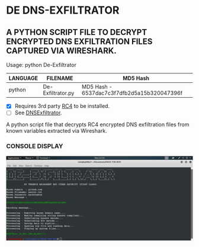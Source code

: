 # DE DNS-EXFILTRATOR
## A PYTHON SCRIPT FILE TO DECRYPT ENCRYPTED DNS EXFILTRATION FILES CAPTURED VIA WIRESHARK.

Usage: python De-Exfiltrator

| LANGUAGE | FILENAME          | MD5 Hash                                    |
|------    |------             | -------                                     |
| python   | De-Exfiltrator.py | MD5 Hash - 6537dac7c3f7dfb2d5a15b320047396f |

- [x] Requires 3rd party [RC4](https://pypi.org/project/arc4/) to be installed.
- [ ] See [DNSExfiltrator](https://github.com/Arno0x/DNSExfiltrator).

A python script file that decrypts RC4 encrypted DNS exfiltration files from known variables extracted via Wireshark.

### CONSOLE DISPLAY
![Screenshot](picture5.png)
